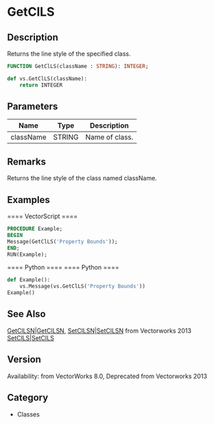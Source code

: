 # GetClLS

## Description
Returns the line style of the specified class.

```pascal
FUNCTION GetClLS(className : STRING): INTEGER;
```

```python
def vs.GetClLS(className):
    return INTEGER
```

## Parameters
|Name|Type|Description|
|---|---|---|
|className|STRING|Name of class.|

## Remarks
Returns the line style of the class named className.

## Examples
==== VectorScript ====
```pascal
PROCEDURE Example;
BEGIN
Message(GetClLS('Property Bounds'));
END;
RUN(Example);
```
==== Python ====
==== Python ====
```python
def	Example():
	vs.Message(vs.GetClLS('Property Bounds'))
Example()
```

## See Also
[GetClLSN|GetClLSN](GetClLSN|GetClLSN.md), [SetClLSN|SetClLSN](SetClLSN|SetClLSN.md) from Vectorworks 2013
[SetClLS|SetClLS](SetClLS|SetClLS.md)

## Version
Availability: from VectorWorks 8.0, Deprecated from Vectorworks 2013

## Category
* Classes

